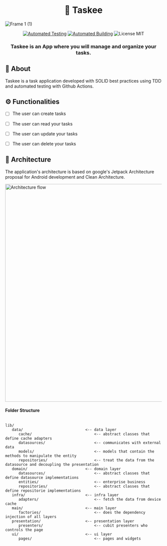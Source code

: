 
<h1 align="center">
    📌<a> Taskee </a>
</h1>

![Frame 1 (1)](https://user-images.githubusercontent.com/45527157/133663218-642cd8c3-7e90-4e34-bb42-904848b971ec.png)

 <div align="center">
 <a href="https://github.com/caiovini64/taskee/actions/workflows/automated_test.yml/badge.svg?branch=develop"><img alt="Automated Testing" src="https://github.com/caiovini64/taskee/actions/workflows/automated_test.yml/badge.svg?branch=develop"></a>
  <a href="https://github.com/caiovini64/taskee/actions/workflows/build.yml/badge.svg?branch=main"><img alt="Automated Building" src="https://github.com/caiovini64/taskee/actions/workflows/build.yml/badge.svg?branch=main"></a>
  <img alt="License MIT" src="https://img.shields.io/static/v1?label=license&message=MIT&color=blue">
</div>
 

<h3 align="center">
    Taskee is an App where you will manage and organize your tasks.
</h3>

## 📃 About
  Taskee is a task application developed with SOLID best practices using TDD and automated testing with Github Actions.
 
## ⚙️ Functionalities

- [ ] The user can create tasks
- [ ] The user can read your tasks
- [ ] The user can update your tasks
- [ ] The user can delete your tasks


## 📐 Architecture
  The application's architecture is based on google's Jetpack Architecture proposal for Android development and Clean Architecture. 
  <div>
  <img alt="Architecture flow"  src="https://user-images.githubusercontent.com/45527157/133664770-32b7bd47-6177-4c85-bd77-b9ce59935bc8.png" width="700">
  
 #### Folder Structure
  
``` 

lib/
   data/                            <-- data layer
      cache/                            <-- abstract classes that define cache adapters
      datasources/                      <-- communicates with external data
      models/                           <-- models that contain the methods to manipulate the entity
      repositories/                     <-- treat the data from the datasource and decoupling the presentation
   domain/                          <-- domain layer
      datasources/                      <-- abstract classes that define datasource implementations
      entities/                         <-- enterprise business
      repositories/                     <-- abstract classes that define repositorie implementations
   infra/                           <-- infra layer
      adapters/                         <-- fetch the data from device cache
   main/                            <-- main layer
      factories/                        <-- does the dependency injection of all layers
   presentation/                    <-- presentation layer
      presenters/                       <-- cubit presenters who controls the page 
   ui/                              <-- ui layer
      pages/                            <-- pages and widgets
      
```
 

